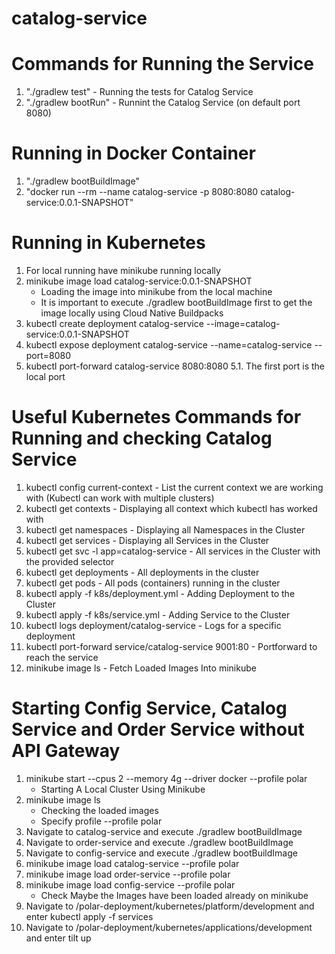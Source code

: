 # catalog-service

# Commands for Running the Service

1. "./gradlew test" - Running the tests for Catalog Service
2. "./gradlew bootRun" - Runnint the Catalog Service (on default port 8080)

# Running in Docker Container
1. "./gradlew bootBuildImage"
2. "docker run --rm --name catalog-service -p 8080:8080 catalog-service:0.0.1-SNAPSHOT"

# Running in Kubernetes
1. For local running have minikube running locally
2. minikube image load catalog-service:0.0.1-SNAPSHOT
   * Loading the image into minikube from the local machine
   * It is important to execute ./gradlew bootBuildImage first to get the image locally using Cloud Native Buildpacks
3. kubectl create deployment catalog-service --image=catalog-service:0.0.1-SNAPSHOT
4. kubectl expose deployment catalog-service --name=catalog-service --port=8080
5. kubectl port-forward catalog-service 8080:8080
   5.1. The first port is the local port


# Useful Kubernetes Commands for Running and checking Catalog Service
1. kubectl config current-context - List the current context we are working with (Kubectl can work with multiple clusters)
2. kubectl get contexts - Displaying all context which kubectl has worked with
3. kubectl get namespaces - Displaying all Namespaces in the Cluster
4. kubectl get services - Displaying all Services in the Cluster
5. kubectl get svc -l app=catalog-service - All services in the Cluster with the provided selector
6. kubectl get deployments - All deployments in the cluster
7. kubectl get pods - All pods (containers) running in the cluster
8. kubectl apply -f k8s/deployment.yml - Adding Deployment to the Cluster
9. kubectl apply -f k8s/service.yml - Adding Service to the Cluster
10. kubectl logs deployment/catalog-service - Logs for a specific deployment
11. kubectl port-forward service/catalog-service 9001:80 - Portforward to reach the service
12. minikube image ls - Fetch Loaded Images Into minikube


# Starting Config Service, Catalog Service and Order Service without API Gateway
1. minikube start --cpus 2 --memory 4g --driver docker --profile polar
   * Starting A Local Cluster Using Minikube
2. minikube image ls
   * Checking the loaded images
   * Specify profile --profile polar
3. Navigate to catalog-service and execute ./gradlew bootBuildImage
4. Navigate to order-service and execute ./gradlew bootBuildImage
5. Navigate to config-service and execute ./gradlew bootBuildImage
6. minikube image load catalog-service --profile polar
7. minikube image load order-service --profile polar
8. minikube image load config-service --profile polar
   * Check Maybe the Images have been loaded already on minikube
9. Navigate to /polar-deployment/kubernetes/platform/development and enter kubectl apply -f services
10. Navigate to /polar-deployment/kubernetes/applications/development and enter tilt up




